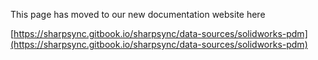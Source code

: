 This page has moved to our new documentation website here 

[https://sharpsync.gitbook.io/sharpsync/data-sources/solidworks-pdm](https://sharpsync.gitbook.io/sharpsync/data-sources/solidworks-pdm)
